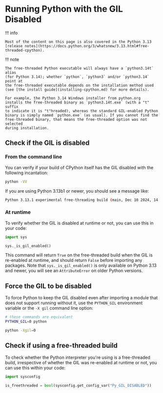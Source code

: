 # Running Python with the GIL Disabled

!!! info

    Most of the content on this page is also covered in the Python 3.13
    [release notes](https://docs.python.org/3/whatsnew/3.13.html#free-threaded-cpython).

!!! note

    The free-threaded Python executable will always have a `python3.14t` alias
    (for Python 3.14); whether `python`, `python3` and/or `python3.14` point at
    the free-threaded executable depends on the installation method used
    (see [the install guide](installing-cpython.md) for more details).

    For example, the Python 3.14 Windows installer from python.org
    installs the free-threaded binary as `python3.14t.exe` (with a "t" suffix
    to indicate it is "t"hreaded), whereas the standard GIL-enabled Python
    binary is simply named `python.exe` (as usual). If you cannot find the
    free-threaded binary, that means the free-threaded option was not selected
    during installation.

## Check if the GIL is disabled

### From the command line

You can verify if your build of CPython itself has the GIL disabled with the
following incantation:

```bash
python -VV
```

If you are using Python 3.13b1 or newer, you should see a message like:

```bash
Python 3.13.1 experimental free-threading build (main, Dec 10 2024, 14:07:41) [Clang 16.0.0 (clang-1600.0.26.4)]
```

### At runtime

To verify whether the GIL is disabled at runtime or not, you can use this in
your code:

```python
import sys

sys._is_gil_enabled()
```

This command will return `True` on the free-threaded build when the GIL is re-enabled at
runtime, and should return `False` before importing any packages. Note that
`sys._is_gil_enabled()` is only available on Python 3.13 and newer, you will
see an `AttributeError` on older Python versions.

## Force the GIL to be disabled

To force Python to keep the GIL disabled even after importing a module
that does not support running without it, use the `PYTHON_GIL` environment
variable or the `-X gil` command line option:

```bash
# these commands are equivalent
PYTHON_GIL=0 python

python -Xgil=0
```

## Check if using a free-threaded build

To check whether the Python interpreter you're using is a free-threaded build,
irrespective of whether the GIL was re-enabled at runtime or not, you can use
this within your code:

```python
import sysconfig

is_freethreaded = bool(sysconfig.get_config_var("Py_GIL_DISABLED"))
```

